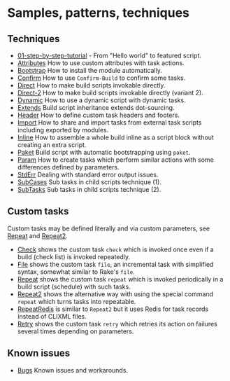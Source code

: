# Samples, patterns, techniques

## Techniques

- [01-step-by-step-tutorial](01-step-by-step-tutorial) - From "Hello world" to featured script.
- [Attributes](Attributes) How to use custom attributes with task actions.
- [Bootstrap](Bootstrap) How to install the module automatically.
- [Confirm](Confirm) How to use `Confirm-Build` to confirm some tasks.
- [Direct](Direct) How to make build scripts invokable directly.
- [Direct-2](Direct-2) How to make build scripts invokable directly (variant 2).
- [Dynamic](Dynamic) How to use a dynamic script with dynamic tasks.
- [Extends](Extends) Build script inheritance extends dot-sourcing.
- [Header](Header) How to define custom task headers and footers.
- [Import](Import) How to share and import tasks from external task scripts including exported by modules.
- [Inline](Inline) How to assemble a whole build inline as a script block without creating an extra script.
- [Paket](Paket) Build script with automatic bootstrapping using `paket`.
- [Param](Param) How to create tasks which perform similar actions with some differences defined by parameters.
- [StdErr](StdErr) Dealing with standard error output issues.
- [SubCases](SubCases) Sub tasks in child scripts technique (1).
- [SubTasks](SubTasks) Sub tasks in child scripts technique (2).

## Custom tasks

Custom tasks may be defined literally and via custom parameters, see [Repeat](Repeat) and [Repeat2](Repeat2).

- [Check](Check) shows the custom task `check` which is invoked once even if a build (check list) is invoked repeatedly.
- [File](File) shows the custom task `file`, an incremental task with simplified syntax, somewhat similar to Rake's `file`.
- [Repeat](Repeat) shows the custom task `repeat` which is invoked periodically in a build script (schedule) with such tasks.
- [Repeat2](Repeat2) shows the alternative way with using the special command `repeat` which turns tasks into repeatable.
- [RepeatRedis](RepeatRedis) is similar to `Repeat2` but it uses Redis for task records instead of CLIXML files.
- [Retry](Retry) shows the custom task `retry` which retries its action on failures several times depending on parameters.

## Known issues

- [Bugs](Bugs) Known issues and workarounds.
